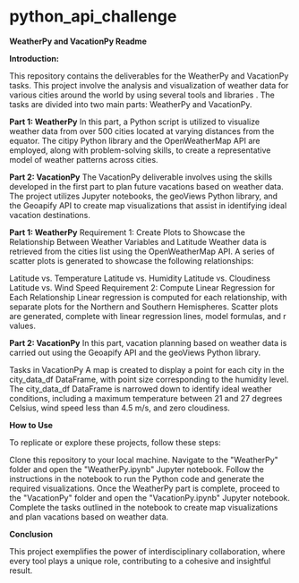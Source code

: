 # python_api_challenge

**WeatherPy and VacationPy Readme** 

**Introduction:**

This repository contains the deliverables for the WeatherPy and VacationPy tasks. This project involve the analysis and visualization of weather data for various cities around the world by using several tools and libraries . The tasks are divided into two main parts: WeatherPy and VacationPy.

**Part 1: WeatherPy**
In this part, a Python script is utilized to visualize weather data from over 500 cities located at varying distances from the equator. The citipy Python library and the OpenWeatherMap API are employed, along with problem-solving skills, to create a representative model of weather patterns across cities.

**Part 2: VacationPy**
The VacationPy deliverable involves using the skills developed in the first part to plan future vacations based on weather data. The project utilizes Jupyter notebooks, the geoViews Python library, and the Geoapify API to create map visualizations that assist in identifying ideal vacation destinations.

**Part 1: WeatherPy**
Requirement 1: Create Plots to Showcase the Relationship Between Weather Variables and Latitude
Weather data is retrieved from the cities list using the OpenWeatherMap API. A series of scatter plots is generated to showcase the following relationships:

Latitude vs. Temperature
Latitude vs. Humidity
Latitude vs. Cloudiness
Latitude vs. Wind Speed
Requirement 2: Compute Linear Regression for Each Relationship
Linear regression is computed for each relationship, with separate plots for the Northern and Southern Hemispheres. Scatter plots are generated, complete with linear regression lines, model formulas, and r values.

**Part 2: VacationPy**
In this part, vacation planning based on weather data is carried out using the Geoapify API and the geoViews Python library.

Tasks in VacationPy
A map is created to display a point for each city in the city_data_df DataFrame, with point size corresponding to the humidity level.
The city_data_df DataFrame is narrowed down to identify ideal weather conditions, including a maximum temperature between 21 and 27 degrees Celsius, wind speed less than 4.5 m/s, and zero cloudiness.

**How to Use**

To replicate or explore these projects, follow these steps:

Clone this repository to your local machine.
Navigate to the "WeatherPy" folder and open the "WeatherPy.ipynb" Jupyter notebook.
Follow the instructions in the notebook to run the Python code and generate the required visualizations.
Once the WeatherPy part is complete, proceed to the "VacationPy" folder and open the "VacationPy.ipynb" Jupyter notebook.
Complete the tasks outlined in the notebook to create map visualizations and plan vacations based on weather data.

**Conclusion**

This project exemplifies the power of interdisciplinary collaboration, where every tool plays a unique role, contributing to a cohesive and insightful result. 
